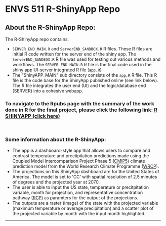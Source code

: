 # ENVS 511 R-ShinyApp Repo

## About the R-ShinyApp Repo:
The R-ShinyApp repo contains: 

*  `SERVER_END_MAIN.R` and `ServerEND_SANDBOX.R` R files. These R files are initial R code written for the server end of the shiny app. The `ServerEND_SANDBOX.R` R file was used for testing out various methods and workflows. The `SERVER_END_MAIN.R` R file is the final code used in the shiny app UI-server integrated R file (`app.R`)
* The "ShinyAPP_MAIN" sub directory consists of the `app.R` R file. This R file is the code base for the ShinyApp published online (see link below). The R file integrates the user end (UI) and the logic/database end (SERVER) into a cohesive webapp.

### **To navigate to the Rpubs page with the summary of the work done in R for the final project, please click the following link: [R SHINYAPP (click here)](https://abhinavshrestha.shinyapps.io/Assignment15_ShinyApp/)**  

<br>

### Some information about the R-ShinyApp:
* The app is a dashboard-style app that allows users to compare and contrast temperature and precitpitation predictions made using the Coupled Model Intercomparison Project Phase 5 ([CMIP5](https://www.wcrp-climate.org/wgcm-cmip/wgcm-cmip5)) climate prediction model from the World Research Climate Programme ([WRCP](https://www.wcrp-climate.org/)). 
* The projections on this ShinyApp dashboard are for the United States of America. The model is set to 'CC' with spatial resolution of 2.5 minutes of degrees and the projected year at 2070. 
* The user is able to input the US state, temperature or precitpitation variable, month for projection, and representative concentration pathway ([RCP](https://www.ipcc-data.org/guidelines/pages/glossary/glossary_r.html)) as paramters for the output of the projections.
* The outputs are a raster (image) of the state with the projected variable (maximum temperature or average precipitation) and a scatter plot of the projected variable by month with the input month highlighted. 

<hr>
